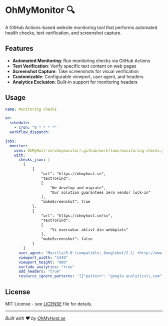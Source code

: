 # OhMyMonitor 🔍

A GitHub Actions-based website monitoring tool that performs automated health checks, text verification, and screenshot capture.

## Features

- **Automated Monitoring**: Run monitoring checks via GitHub Actions
- **Text Verification**: Verify specific text content on web pages
- **Screenshot Capture**: Take screenshots for visual verification
- **Customizable**: Configurable viewport, user agent, and headers
- **Analytics Exclusion**: Built-in support for monitoring headers

## Usage

```yaml
name: Monitoring checks

on:
  schedule:
    - cron: "0 * * * *"
  workflow_dispatch:

jobs:
  monitor:
    uses: OhMyHost-se/ohmymonitor/.github/workflows/monitoring-checks.yml@v1
    with:
      checks_json: |
        [
            {
                "url": "https://ohmyhost.se",
                "textToFind":
                [
                    "We develop and migrate",
                    "Our solution guarantees zero vendor lock-in"
                ],
                "makeScreenshot": true
            },
            {
                "url": "https://ohmyhost.se/sv",
                "textToFind":
                [
                    "Vi övervakar aktivt din webbplats"
                ],
                "makeScreenshot": false
            }
        ]
      user_agent: "Mozilla/5.0 (compatible; Googlebot/2.1; +http://www.google.com/bot.html)"
      viewport_width: "1440"
      viewport_height: "900"
      exclude_analytics: "true"
      add_headers: "true"
      resource_ignore_patterns: '[{"pattern": "google-analytics\\.com", "reason": "GA"},{"pattern":"cloudflareinsights\\.com","reason":"CF Analytics"}]'
```

## License

MIT License - see [LICENSE](LICENSE) file for details.

---

*Built with ❤️ by [OhMyHost.se](https://ohmyhost.se)*
